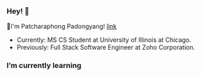 ### Hey! 👋


🌱I'm Patcharaphong Padongyang!
<a href="https://drive.google.com/file/d/1iqfAR_pqpQ5ZWl_Fj914GvFGLlGsluSX/view?usp=share_link">link</a>
- Currently: MS CS Student at University of Illinois at Chicago.
- Previously: Full Stack Software Engineer at Zoho Corporation.

### I’m currently learning

<!--
**PATCHARAPHONG-2000/PATCHARAPHONG-2000** is a ✨ _special_ ✨ repository because its `README.md` (this file) appears on your GitHub profile.

Here are some ideas to get you started:

- 🔭 I’m currently working on ...
- 🌱 I’m currently learning ...
- 👯 I’m looking to collaborate on ...
- 🤔 I’m looking for help with ...
- 💬 Ask me about ...
- 📫 How to reach me: ...
- 😄 Pronouns: ...
- ⚡ Fun fact: ...
-->
